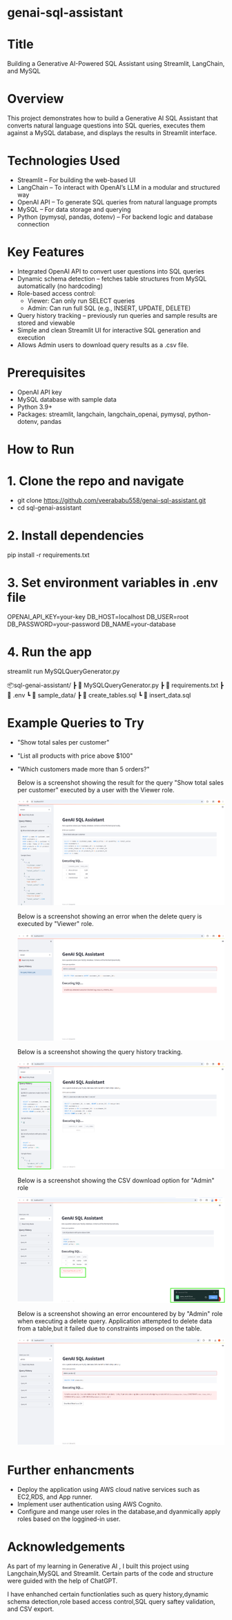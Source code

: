 # genai-sql-assistant
# Title
Building a Generative AI-Powered SQL Assistant using Streamlit, LangChain, and MySQL

# Overview
This project demonstrates how to build a Generative AI SQL Assistant that converts natural language questions into SQL queries, executes them against a MySQL database, and displays the results in Streamlit interface.

# Technologies Used

- Streamlit – For building the web-based UI
- LangChain – To interact with OpenAI’s LLM in a modular and structured way
- OpenAI API – To generate SQL queries from natural language prompts
- MySQL – For data storage and querying
- Python (pymysql, pandas, dotenv) – For backend logic and database connection

# Key Features
- Integrated OpenAI API to convert user questions into SQL queries
- Dynamic schema detection – fetches table structures from MySQL automatically (no hardcoding)
- Role-based access control:
    - Viewer: Can only run SELECT queries
    - Admin: Can run full SQL (e.g., INSERT, UPDATE, DELETE)
- Query history tracking – previously run queries and sample results are stored and viewable
- Simple and clean Streamlit UI for interactive SQL generation and execution
- Allows Admin users to download query results as a .csv file.

# Prerequisites

- OpenAI API key
- MySQL database with sample data
- Python 3.9+
- Packages: streamlit, langchain, langchain_openai, pymysql, python-dotenv, pandas

# How to Run

# 1. Clone the repo and navigate
- git clone https://github.com/veerababu558/genai-sql-assistant.git
- cd sql-genai-assistant

# 2. Install dependencies
pip install -r requirements.txt

# 3. Set environment variables in .env file
OPENAI_API_KEY=your-key
DB_HOST=localhost
DB_USER=root
DB_PASSWORD=your-password
DB_NAME=your-database

# 4. Run the app
streamlit run MySQLQueryGenerator.py

📦sql-genai-assistant/
 ┣ 📄 MySQLQueryGenerator.py
 ┣ 📄 requirements.txt
 ┣ 📄 .env
 ┗ 📁 sample_data/
     ┣ 📄 create_tables.sql
     ┗ 📄 insert_data.sql
     
# Example Queries to Try

- "Show total sales per customer"
- "List all products with price above $100"
- "Which customers made more than 5 orders?"

  Below is a screenshot showing the result for the query "Show total sales per customer" executed by a user with the Viewer role.

  ![](https://github.com/veerababu558/genai-sql-assistant/blob/main/Screenshot%202025-06-16%20171243.png)

  Below is a screenshot showing an error when the delete query is executed by  "Viewer" role.
  
  ![](https://github.com/veerababu558/genai-sql-assistant/blob/main/Screenshot%202025-06-16%20171425.png)
  
  Below is a screenshot showing the query history tracking.
  
  ![](https://github.com/veerababu558/genai-sql-assistant/blob/main/Screenshot%202025-06-16%20171547.png)

  Below is a screenshot showing the CSV download option for "Admin" role
  
  ![](https://github.com/veerababu558/genai-sql-assistant/blob/main/Screenshot%202025-06-16%20171721.png)

  Below is a screenshot showing an error encountered by by "Admin" role when executing a delete query.  Application attempted to delete data from a table,but it failed due to constraints imposed on the table.
  
  ![](https://github.com/veerababu558/genai-sql-assistant/blob/main/Screenshot%202025-06-16%20171810.png)

# Further enhancments 
  - Deploy the application using AWS cloud native services such as EC2,RDS, and App runner.
  - Implement user authentication  using AWS Cognito.
  - Configure and mange user roles in the database,and dyanmically apply roles based on the loggined-in user.

# Acknowledgements

As part of my learning in Generative AI , I  built this project using Langchain,MySQL and Streamlit. Certain parts of the code and structure were guided with the help of ChatGPT.

I have enhanched certain functionlaties such as query history,dynamic schema detection,role based access control,SQL query saftey validation, and CSV export.
